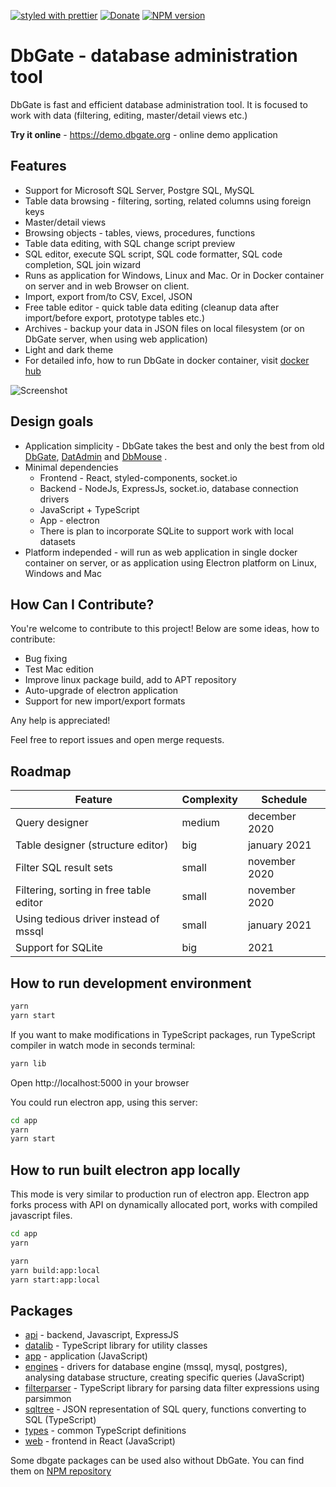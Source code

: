 [![styled with prettier](https://img.shields.io/badge/styled_with-prettier-ff69b4.svg)](https://github.com/prettier/prettier)
[![Donate](https://img.shields.io/badge/donate-paypal-blue.svg)](https://paypal.me/JanProchazkaCz/30eur)
[![NPM version](https://img.shields.io/npm/v/dbgate-api.svg)](https://www.npmjs.com/package/moleculer)

# DbGate - database administration tool

DbGate is fast and efficient database administration tool. It is focused to work with data (filtering, editing, master/detail views etc.)

**Try it online** - https://demo.dbgate.org - online demo application

## Features
* Support for Microsoft SQL Server, Postgre SQL, MySQL
* Table data browsing - filtering, sorting, related columns using foreign keys
* Master/detail views
* Browsing objects - tables, views, procedures, functions
* Table data editing, with SQL change script preview
* SQL editor, execute SQL script, SQL code formatter, SQL code completion, SQL join wizard
* Runs as application for Windows, Linux and Mac. Or in Docker container on server and in web Browser on client.
* Import, export from/to CSV, Excel, JSON
* Free table editor - quick table data editing (cleanup data after import/before export, prototype tables etc.)
* Archives - backup your data in JSON files on local filesystem (or on DbGate server, when using web application)
* Light and dark theme
* For detailed info, how to run DbGate in docker container, visit [docker hub](https://hub.docker.com/r/dbgate/dbgate)

![Screenshot](https://raw.githubusercontent.com/dbshell/dbgate/master/screenshot.png)

## Design goals
* Application simplicity - DbGate takes the best and only the best from old [DbGate](http://www.jenasoft.com/dbgate), [DatAdmin](http://www.jenasoft.com/datadmin) and [DbMouse](http://www.jenasoft.com/dbmouse) .
* Minimal dependencies
    * Frontend - React, styled-components, socket.io
    * Backend - NodeJs, ExpressJs, socket.io, database connection drivers
    * JavaScript + TypeScript
    * App - electron
    * There is plan to incorporate SQLite to support work with local datasets
* Platform independed - will run as web application in single docker container on server, or as application using Electron platform on Linux, Windows and Mac

## How Can I Contribute?
You're welcome to contribute to this project! Below are some ideas, how to contribute:

* Bug fixing
* Test Mac edition
* Improve linux package build, add to APT repository
* Auto-upgrade of electron application
* Support for new import/export formats

Any help is appreciated!

Feel free to report issues and open merge requests.

## Roadmap

| Feature | Complexity | Schedule |
|---|---|---|
| Query designer | medium | december 2020 |
| Table designer (structure editor) | big | january 2021 |
| Filter SQL result sets | small | november 2020 |
| Filtering, sorting in free table editor | small | november 2020 |
| Using tedious driver instead of mssql | small | january 2021 |
| Support for SQLite | big | 2021 |

## How to run development environment

```sh
yarn
yarn start
```

If you want to make modifications in TypeScript packages, run TypeScript compiler in watch mode in seconds terminal:
```sh
yarn lib
```

Open http://localhost:5000 in your browser

You could run electron app, using this server:
```sh
cd app
yarn
yarn start
```

## How to run built electron app locally
This mode is very similar to production run of electron app. Electron app forks process with API on dynamically allocated port, works with compiled javascript files.

```sh
cd app
yarn
```

```sh
yarn
yarn build:app:local
yarn start:app:local
```

## Packages
* [api](https://github.com/dbshell/dbgate/tree/master/packages/api) - backend, Javascript, ExpressJS
* [datalib](https://github.com/dbshell/dbgate/tree/master/packages/datalib) - TypeScript library for utility classes
* [app](https://github.com/dbshell/dbgate/tree/master/app) - application (JavaScript)
* [engines](https://github.com/dbshell/dbgate/tree/master/packages/engines) - drivers for database engine (mssql, mysql, postgres), analysing database structure, creating specific queries (JavaScript)
* [filterparser](https://github.com/dbshell/dbgate/tree/master/packages/filterparser) - TypeScript library for parsing data filter expressions using parsimmon
* [sqltree](https://github.com/dbshell/dbgate/tree/master/packages/sqltree) - JSON representation of SQL query, functions converting to SQL (TypeScript)
* [types](https://github.com/dbshell/dbgate/tree/master/packages/types) - common TypeScript definitions
* [web](https://github.com/dbshell/dbgate/tree/master/packages/web) - frontend in React (JavaScript)

Some dbgate packages can be used also without DbGate. You can find them on [NPM repository](https://www.npmjs.com/search?q=keywords:dbgate)
